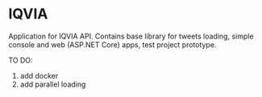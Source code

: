 # IQVIA

Application for IQVIA API. Contains base library for tweets loading, simple console and web (ASP.NET Core) apps, test project prototype.

TO DO:

1) add docker 
2) add parallel loading
